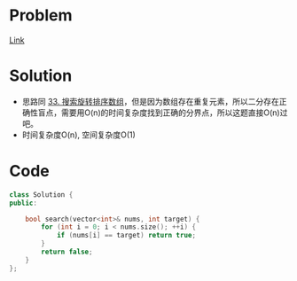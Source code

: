 # Problem
[Link](https://leetcode-cn.com/problems/search-in-rotated-sorted-array-ii/)

# Solution

* 思路同 [33. 搜索旋转排序数组](https://leetcode-cn.com/problems/search-in-rotated-sorted-array/)，但是因为数组存在重复元素，所以二分存在正确性盲点，需要用O(n)的时间复杂度找到正确的分界点，所以这题直接O(n)过吧。
* 时间复杂度O(n), 空间复杂度O(1)


# Code
```cpp
class Solution {
public:

    bool search(vector<int>& nums, int target) {
        for (int i = 0; i < nums.size(); ++i) {
            if (nums[i] == target) return true;
        }
        return false;
    }
};
```